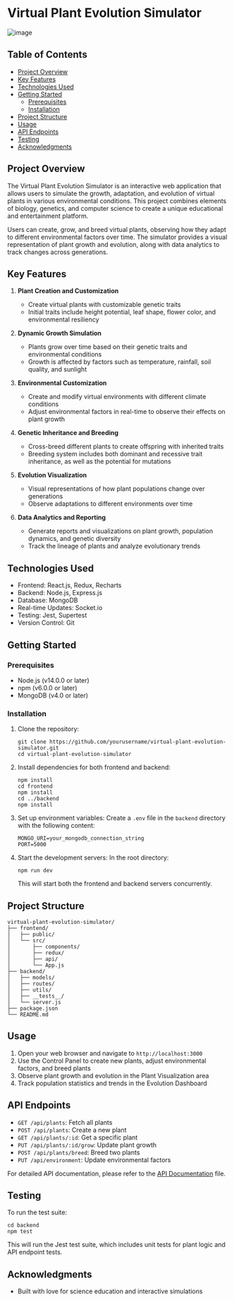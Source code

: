 # Virtual Plant Evolution Simulator

![image](https://github.com/Andres10976/virtual-plant-evolution-simulator/assets/44916243/97b5b0a0-b67c-427a-afed-ea3651270ece)

## Table of Contents

- [Project Overview](#project-overview)
- [Key Features](#key-features)
- [Technologies Used](#technologies-used)
- [Getting Started](#getting-started)
  - [Prerequisites](#prerequisites)
  - [Installation](#installation)
- [Project Structure](#project-structure)
- [Usage](#usage)
- [API Endpoints](#api-endpoints)
- [Testing](#testing)
- [Acknowledgments](#acknowledgments)

## Project Overview

The Virtual Plant Evolution Simulator is an interactive web application that allows users to simulate the growth, adaptation, and evolution of virtual plants in various environmental conditions. This project combines elements of biology, genetics, and computer science to create a unique educational and entertainment platform.

Users can create, grow, and breed virtual plants, observing how they adapt to different environmental factors over time. The simulator provides a visual representation of plant growth and evolution, along with data analytics to track changes across generations.

## Key Features

1. **Plant Creation and Customization**

   - Create virtual plants with customizable genetic traits
   - Initial traits include height potential, leaf shape, flower color, and environmental resiliency

2. **Dynamic Growth Simulation**

   - Plants grow over time based on their genetic traits and environmental conditions
   - Growth is affected by factors such as temperature, rainfall, soil quality, and sunlight

3. **Environmental Customization**

   - Create and modify virtual environments with different climate conditions
   - Adjust environmental factors in real-time to observe their effects on plant growth

4. **Genetic Inheritance and Breeding**

   - Cross-breed different plants to create offspring with inherited traits
   - Breeding system includes both dominant and recessive trait inheritance, as well as the potential for mutations

5. **Evolution Visualization**

   - Visual representations of how plant populations change over generations
   - Observe adaptations to different environments over time

6. **Data Analytics and Reporting**
   - Generate reports and visualizations on plant growth, population dynamics, and genetic diversity
   - Track the lineage of plants and analyze evolutionary trends

## Technologies Used

- Frontend: React.js, Redux, Recharts
- Backend: Node.js, Express.js
- Database: MongoDB
- Real-time Updates: Socket.io
- Testing: Jest, Supertest
- Version Control: Git

## Getting Started

### Prerequisites

- Node.js (v14.0.0 or later)
- npm (v6.0.0 or later)
- MongoDB (v4.0 or later)

### Installation

1. Clone the repository:

   ```
   git clone https://github.com/yourusername/virtual-plant-evolution-simulator.git
   cd virtual-plant-evolution-simulator
   ```

2. Install dependencies for both frontend and backend:

   ```
   npm install
   cd frontend
   npm install
   cd ../backend
   npm install
   ```

3. Set up environment variables:
   Create a `.env` file in the `backend` directory with the following content:

   ```
   MONGO_URI=your_mongodb_connection_string
   PORT=5000
   ```

4. Start the development servers:
   In the root directory:
   ```
   npm run dev
   ```
   This will start both the frontend and backend servers concurrently.

## Project Structure

```
virtual-plant-evolution-simulator/
├── frontend/
│   ├── public/
│   └── src/
│       ├── components/
│       ├── redux/
│       ├── api/
│       └── App.js
├── backend/
│   ├── models/
│   ├── routes/
│   ├── utils/
│   ├── __tests__/
│   └── server.js
├── package.json
└── README.md
```

## Usage

1. Open your web browser and navigate to `http://localhost:3000`
2. Use the Control Panel to create new plants, adjust environmental factors, and breed plants
3. Observe plant growth and evolution in the Plant Visualization area
4. Track population statistics and trends in the Evolution Dashboard

## API Endpoints

- `GET /api/plants`: Fetch all plants
- `POST /api/plants`: Create a new plant
- `GET /api/plants/:id`: Get a specific plant
- `PUT /api/plants/:id/grow`: Update plant growth
- `POST /api/plants/breed`: Breed two plants
- `PUT /api/environment`: Update environmental factors

For detailed API documentation, please refer to the [API Documentation](api-docs.md) file.

## Testing

To run the test suite:

```
cd backend
npm test
```

This will run the Jest test suite, which includes unit tests for plant logic and API endpoint tests.

## Acknowledgments

- Built with love for science education and interactive simulations
